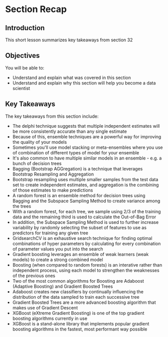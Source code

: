 
# Section Recap

## Introduction

This short lesson summarizes key takeaways from section 32

## Objectives
You will be able to:
* Understand and explain what was covered in this section
* Understand and explain why this section will help you become a data scientist

## Key Takeaways

The key takeaways from this section include:
* The delphi technique suggests that multiple independent estimates will be more consistently accurate than any single estimate
* Because of this, ensemble techniques are a powerful way for improving the quality of your models
* Sometimes you'll use model stacking or meta-ensembles where you use of combination of different types of model for your ensemble
* It's also common to have multiple similar models in an ensemble - e.g. a bunch of decision trees
* Bagging (Bootstrap AGGregation) is a technique that leverages Bootstrap Resampling and Aggregation
* Bootstrap resampling uses multiple smaller samples from the test data set to create independent estimates, and aggregation is the combining of those estimates to make predictions
* A random forest is an ensemble method for decision trees using Bagging and the Subspace Sampling Method to create variance among the trees
* With a random forest, for each tree, we sample using 2/3 of the training data and the remaining third is used to calculate the Out-of-Bag Error
* In addition, the Subspace Sampling Method is used to further increase variability by randomly selecting the subset of features to use as predictors for training any given tree
* GridsearchCV is an exhaustive search technique for finding optimal combinations of hyper parameters by calculating for every combination of parameter values you put into the search
* Gradient boosting leverages an ensemble of weak learners (weak models) to create a strong combined model
* Boosting (when compared to random forests) is an interative rather than independent process, using each model to strengthen the weaknesses of the previous ones
* Two of the most common algorithms for Boosting are Adaboost (Adaptive Boosting) and Gradient Boosted Trees
* Adaboost creates new classifiers by continually influencing the distribution of the data sampled to train each successive tree
* Gradient Boosted Trees are a more advanced boosting algorithm that makes use of Gradient Descent
* XGBoost (eXtreme Gradient Boosting) is one of the top gradient boosting algorithms currently in use
* XGBoost is a stand-alone library that implements popular gradient boosting algorithms in the fastest, most performant way possible

